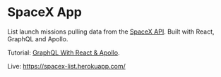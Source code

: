 # SpaceX App

List launch missions pulling data from the [SpaceX API](https://github.com/r-spacex/SpaceX-API). Built with React, GraphQL and Apollo.

Tutorial: [GraphQL With React & Apollo](https://www.youtube.com/playlist?list=PLillGF-RfqbZrjw48EXLdM4dsOhURCLZx).

Live: https://spacex-list.herokuapp.com/